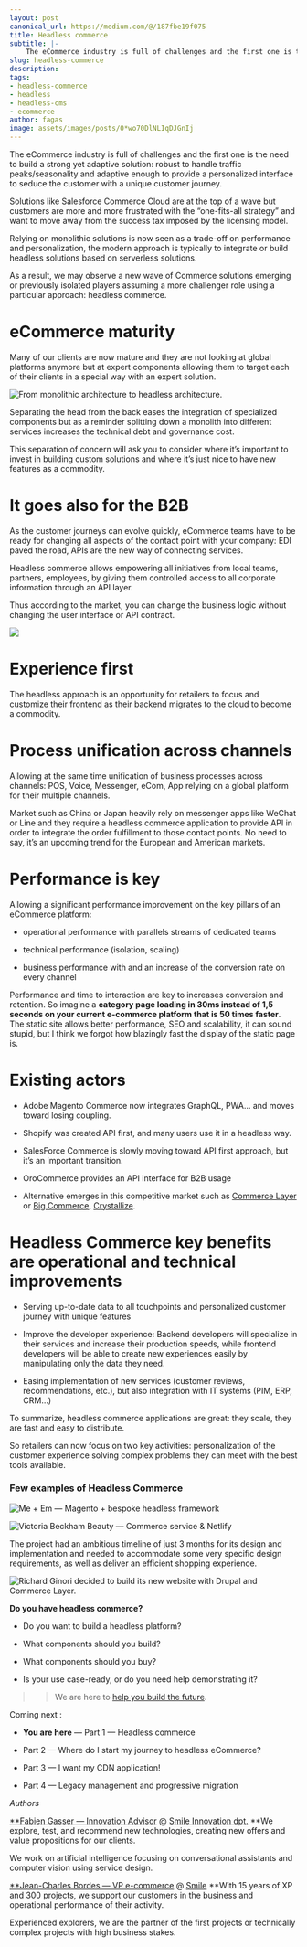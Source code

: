 ```yaml
---
layout: post
canonical_url: https://medium.com/@/187fbe19f075
title: Headless commerce
subtitle: |-
    The eCommerce industry is full of challenges and the first one is the need to build a strong yet adaptive solution : robust to handle…
slug: headless-commerce
description:
tags:
- headless-commerce
- headless
- headless-cms
- ecommerce
author: fagas
image: assets/images/posts/0*wo70DlNLIqDJGnIj
---
```


The eCommerce industry is full of challenges and the first one is the need to build a strong yet adaptive solution: robust to handle traffic peaks/seasonality and adaptive enough to provide a personalized interface to seduce the customer with a unique customer journey.

Solutions like Salesforce Commerce Cloud are at the top of a wave but customers are more and more frustrated with the “one-fits-all strategy” and want to move away from the success tax imposed by the licensing model.

Relying on monolithic solutions is now seen as a trade-off on performance and personalization, the modern approach is typically to integrate or build headless solutions based on serverless solutions.

As a result, we may observe a new wave of Commerce solutions emerging or previously isolated players assuming a more challenger role using a particular approach: headless commerce.

# eCommerce maturity

Many of our clients are now mature and they are not looking at global platforms anymore but at expert components allowing them to target each of their clients in a special way with an expert solution.

![From monolithic architecture to headless architecture.](/assets/images/posts/1*yGkEKkiOqH0nTnHVWghobg.png)

Separating the head from the back eases the integration of specialized components but as a reminder splitting down a monolith into different services increases the technical debt and governance cost.

This separation of concern will ask you to consider where it’s important to invest in building custom solutions and where it’s just nice to have new features as a commodity.

# It goes also for the B2B

As the customer journeys can evolve quickly, eCommerce teams have to be ready for changing all aspects of the contact point with your company: EDI paved the road, APIs are the new way of connecting services.

Headless commerce allows empowering all initiatives from local teams, partners, employees, by giving them controlled access to all corporate information through an API layer.

Thus according to the market, you can change the business logic without changing the user interface or API contract.

![](/assets/images/posts/1*pKfacdjy8fLSyb2gj8DEAQ.png)

# Experience first

The headless approach is an opportunity for retailers to focus and customize their frontend as their backend migrates to the cloud to become a commodity.

# Process unification across channels

Allowing at the same time unification of business processes across channels: POS, Voice, Messenger, eCom, App relying on a global platform for their multiple channels.

Market such as China or Japan heavily rely on messenger apps like WeChat or Line and they require a headless commerce application to provide API in order to integrate the order fulfillment to those contact points. No need to say, it’s an upcoming trend for the European and American markets.

# Performance is key

Allowing a significant performance improvement on the key pillars of an eCommerce platform:

* operational performance with parallels streams of dedicated teams

* technical performance (isolation, scaling)

* business performance with and an increase of the conversion rate on every channel

Performance and time to interaction are key to increases conversion and retention. So imagine a **category page loading in 30ms **instead of 1,5 seconds on your current e-commerce platform** that is 50 times faster**. The static site allows better performance, SEO and scalability, it can sound stupid, but I think we forgot how blazingly fast the display of the static page is.

# Existing actors

* Adobe Magento Commerce now integrates GraphQL, PWA… and moves toward losing coupling.

* Shopify was created API first, and many users use it in a headless way.

* SalesForce Commerce is slowly moving toward API first approach, but it’s an important transition.

* OroCommerce provides an API interface for B2B usage

* Alternative emerges in this competitive market such as [Commerce Layer ](https://commercelayer.io/)or [Big Commerce](https://www.bigcommerce.com/solutions/headless-commerce/), [Crystallize](https://crystallize.com/).

# **Headless Commerce key benefits are operational and technical improvements**

* Serving up-to-date data to all touchpoints and personalized customer journey with unique features

* Improve the developer experience: Backend developers will specialize in their services and increase their production speeds, while frontend developers will be able to create new experiences easily by manipulating only the data they need.

* Easing implementation of new services (customer reviews, recommendations, etc.), but also integration with IT systems (PIM, ERP, CRM…)

To summarize, headless commerce applications are great: they scale, they are fast and easy to distribute.

So retailers can now focus on two key activities: personalization of the customer experience solving complex problems they can meet with the best tools available.

### **Few examples of Headless Commerce**

![Me + Em — Magento + bespoke headless framework](/assets/images/posts/0*LTDxMQX9anL65YBs.png)

![Victoria Beckham Beauty — Commerce service & Netlify](/assets/images/posts/0*A8E6jhLBBzATR6JS.jpg)

The project had an ambitious timeline of just 3 months for its design and implementation and needed to accommodate some very specific design requirements, as well as deliver an efficient shopping experience.

![Richard Ginori decided to build its new website with Drupal and Commerce Layer.](/assets/images/posts/1*ihgy6zQ94XpdPO7hMFBjSw.png)

**Do you have headless commerce?**

* Do you want to build a headless platform?

* What components should you build?

* What components should you buy?

* Is your use case-ready, or do you need help demonstrating it?

>> We are here to [help you build the future](https://www.smile.eu/en/contact).

Coming next :

* **You are here** — Part 1 — Headless commerce

* Part 2 — Where do I start my journey to headless eCommerce?

* Part 3 — I want my CDN application!

* Part 4 — Legacy management and progressive migration

*Authors*

[**Fabien Gasser — Innovation Advisor](https://www.linkedin.com/in/fgasser/) @ [Smile Innovation dpt.](https://innovation.smile.eu/)
**We explore, test, and recommend new technologies, creating new offers and value propositions for our clients.

We work on artificial intelligence focusing on conversational assistants and computer vision using service design.

[**Jean-Charles Bordes — VP e-commerce](https://www.linkedin.com/in/jean-charles-bordes-75693221/) @ [Smile](https://www.smile.eu/fr)
**With 15 years of XP and 300 projects, we support our customers in the business and operational performance of their activity.

Experienced explorers, we are the partner of the first projects or technically complex projects with high business stakes.


